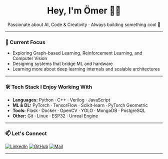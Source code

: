 <h1 align="center">Hey, I'm Ömer 👨‍💻</h1>
<p align="center">
  Passionate about AI, Code & Creativity · Always building something cool 🚀
</p>

---

### 🧠 Current Focus

- Exploring Graph-based Learning, Reinforcement Learning, and Computer Vision
- Designing systems that bridge ML and hardware
- Learning more about deep learning internals and scalable architectures

---

### 🛠️ Tech Stack I Enjoy Working With

- **Languages:** Python · C++ · Verilog · JavaScript
- **ML & DL:** PyTorch · TensorFlow · Scikit-learn · PyTorch Geometric
- **Tools:** Flask · Docker · OpenCV · YOLO · MongoDB · PostgreSQL
- **Other:** Git · Linux · ESP32 · Unreal Engine

---

### 📫 Let's Connect

[![LinkedIn](https://img.shields.io/badge/LinkedIn-%230077B5.svg?&style=flat&logo=linkedin&logoColor=white)](https://www.linkedin.com/in/%C3%B6mersar%C4%B1%C3%A7am)
[![GitHub](https://img.shields.io/badge/GitHub-%23121011.svg?&style=flat&logo=github&logoColor=white)](https://github.com/OmerSaricam)
[![Mail](https://img.shields.io/badge/Email-saricam35@outlook.com-D14836?style=flat&logo=gmail&logoColor=white)](mailto:saricam35@outlook.com)

---
